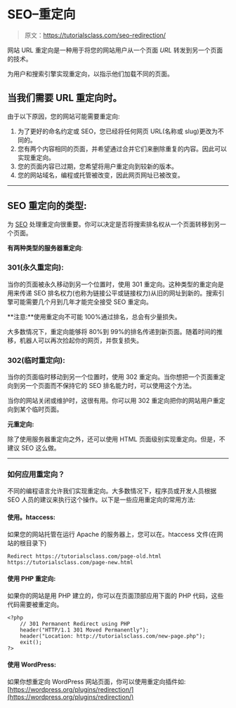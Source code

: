 # SEO–重定向

> 原文：<https://tutorialsclass.com/seo-redirection/>

网站 URL 重定向是一种用于将您的网站用户从一个页面 *URL* 转发到另一个页面的技术。

为用户和搜索引擎实现重定向，以指示他们加载不同的页面。

## 当我们需要 URL 重定向时。

由于以下原因，您的网站可能需要重定向:

1.  为了更好的命名约定或 SEO，您已经将任何网页 URL(名称或 slug)更改为不同的。
2.  您有两个内容相同的页面，并希望通过合并它们来删除重复的内容。因此可以实现重定向。
3.  您的页面内容已过期，您希望将用户重定向到较新的版本。
4.  您的网站域名，编程或托管被改变，因此网页网址已被改变。

* * *

## SEO 重定向的类型:

为 [SEO](https://tutorialsclass.com/seo-introduction/) 处理重定向很重要。你可以决定是否将搜索排名权从一个页面转移到另一个页面。

**有两种类型的服务器重定向**:

### 301(永久重定向):

当你的页面被永久移动到另一个位置时，使用 301 重定向。这种类型的重定向是用来传递 SEO 排名权力(也称为链接公平或链接权力)从旧的网址到新的。搜索引擎可能需要几个月到几年才能完全接受 SEO 重定向。

**注意:**使用重定向不可能 100%通过排名，总会有少量损失。

大多数情况下，重定向能够将 80%到 99%的排名传递到新页面。随着时间的推移，机器人可以再次捡起你的网页，并恢复损失。

### 302(临时重定向):

当你的页面临时移动到另一个位置时，使用 302 重定向。当你想把一个页面重定向到另一个页面而不保持它的 SEO 排名能力时，可以使用这个方法。

当你的网站关闭或维护时，这很有用。你可以用 302 重定向把你的网站用户重定向到某个临时页面。

**元重定向:**

除了使用服务器重定向之外，还可以使用 HTML 页面级别实现重定向。但是，不建议 SEO 这么做。

* * *

### 如何应用重定向？

不同的编程语言允许我们实现重定向。大多数情况下，程序员或开发人员根据 SEO 人员的建议来执行这个操作。以下是一些应用重定向的常用方法:

#### 使用。htaccess:

如果您的网站托管在运行 Apache 的服务器上，您可以在。htaccess 文件(在网站的根目录下)

```
Redirect https://tutorialsclass.com/page-old.html https://tutorialsclass.com/page-new.html
```

#### 使用 PHP 重定向:

如果你的网站是用 PHP 建立的，你可以在页面顶部应用下面的 PHP 代码，这些代码需要被重定向。

```
<?php
	// 301 Permanent Redirect using PHP
	header("HTTP/1.1 301 Moved Permanently");
	header("Location: http://tutorialsclass.com/new-page.php");
	exit();
?>
```

#### 使用 WordPress:

如果你想重定向 WordPress 网站页面，你可以使用重定向插件如:[https://wordpress.org/plugins/redirection/](https://wordpress.org/plugins/redirection/)